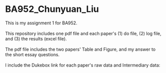 # BA952_Chunyuan_Liu
This is my assignment 1 for BA952.<br> <br>
This repository includes one pdf file and each paper's (1) do file, (2) log file, and (3) the results (excel file). <br> <br>
The pdf file includes the two papers' Table and Figure, and my answer to the short essay questions.<br> <br>
I include the Dukebox link for each paper's raw data and Intermediary data: <br>


